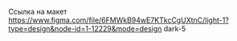 Ссылка на макет 
https://www.figma.com/file/6FMWkB94wE7KTkcCgUXtnC/light-1?type=design&node-id=1-12229&mode=design
dark-5